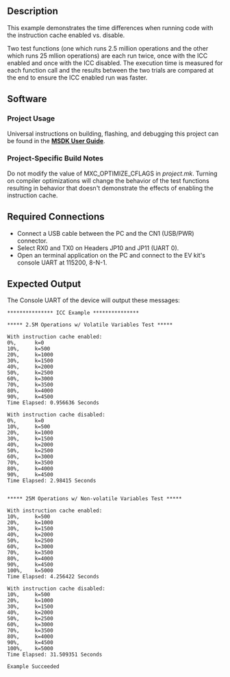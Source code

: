 ## Description

This example demonstrates the time differences when running code with the instruction cache enabled vs. disable. 

Two test functions (one which runs 2.5 million operations and the other which runs 25 mllion operations) are each run twice, once with the ICC enabled and once with the ICC disabled. The execution time is measured for each function call and the results between the two trials are compared at the end to ensure the ICC enabled run was faster.

## Software

### Project Usage

Universal instructions on building, flashing, and debugging this project can be found in the **[MSDK User Guide](https://analogdevicesinc.github.io/msdk/USERGUIDE/)**.

### Project-Specific Build Notes

Do not modify the value of MXC_OPTIMIZE_CFLAGS in *project.mk*. Turning on compiler optimizations will change the behavior of the test functions resulting in behavior that doesn't demonstrate the effects of enabling the instruction cache.

## Required Connections

-   Connect a USB cable between the PC and the CN1 (USB/PWR) connector.
-   Select RX0 and TX0 on Headers JP10 and JP11 (UART 0).
-   Open an terminal application on the PC and connect to the EV kit's console UART at 115200, 8-N-1.

## Expected Output

The Console UART of the device will output these messages:

```
*************** ICC Example ***************

***** 2.5M Operations w/ Volatile Variables Test *****

With instruction cache enabled:
0%,      k=0
10%,     k=500
20%,     k=1000
30%,     k=1500
40%,     k=2000
50%,     k=2500
60%,     k=3000
70%,     k=3500
80%,     k=4000
90%,     k=4500
Time Elapsed: 0.956636 Seconds

With instruction cache disabled:
0%,      k=0
10%,     k=500
20%,     k=1000
30%,     k=1500
40%,     k=2000
50%,     k=2500
60%,     k=3000
70%,     k=3500
80%,     k=4000
90%,     k=4500
Time Elapsed: 2.98415 Seconds


***** 25M Operations w/ Non-volatile Variables Test *****

With instruction cache enabled:
10%,     k=500
20%,     k=1000
30%,     k=1500
40%,     k=2000
50%,     k=2500
60%,     k=3000
70%,     k=3500
80%,     k=4000
90%,     k=4500
100%,    k=5000
Time Elapsed: 4.256422 Seconds

With instruction cache disabled:
10%,     k=500
20%,     k=1000
30%,     k=1500
40%,     k=2000
50%,     k=2500
60%,     k=3000
70%,     k=3500
80%,     k=4000
90%,     k=4500
100%,    k=5000
Time Elapsed: 31.509351 Seconds

Example Succeeded
```

